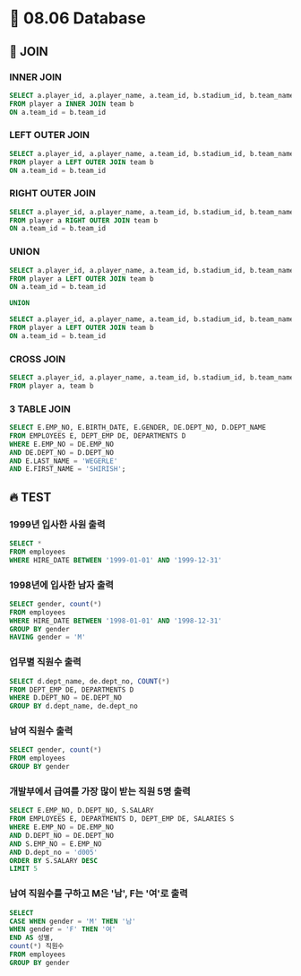 # 📖 08.06 Database
## 🚀 JOIN
### INNER JOIN
```sql
SELECT a.player_id, a.player_name, a.team_id, b.stadium_id, b.team_name
FROM player a INNER JOIN team b
ON a.team_id = b.team_id
```
### LEFT OUTER JOIN
```sql
SELECT a.player_id, a.player_name, a.team_id, b.stadium_id, b.team_name
FROM player a LEFT OUTER JOIN team b
ON a.team_id = b.team_id
```
### RIGHT OUTER JOIN
```sql
SELECT a.player_id, a.player_name, a.team_id, b.stadium_id, b.team_name
FROM player a RIGHT OUTER JOIN team b
ON a.team_id = b.team_id
```
### UNION
```sql
SELECT a.player_id, a.player_name, a.team_id, b.stadium_id, b.team_name
FROM player a LEFT OUTER JOIN team b
ON a.team_id = b.team_id

UNION

SELECT a.player_id, a.player_name, a.team_id, b.stadium_id, b.team_name
FROM player a LEFT OUTER JOIN team b
ON a.team_id = b.team_id
```
### CROSS JOIN
```sql
SELECT a.player_id, a.player_name, a.team_id, b.stadium_id, b.team_name
FROM player a, team b
```
### 3 TABLE JOIN
```sql
SELECT E.EMP_NO, E.BIRTH_DATE, E.GENDER, DE.DEPT_NO, D.DEPT_NAME
FROM EMPLOYEES E, DEPT_EMP DE, DEPARTMENTS D
WHERE E.EMP_NO = DE.EMP_NO
AND DE.DEPT_NO = D.DEPT_NO
AND E.LAST_NAME = 'WEGERLE'
AND E.FIRST_NAME = 'SHIRISH';
```
## 🔥 TEST
### 1999년 입사한 사원 출력
```sql
SELECT *
FROM employees
WHERE HIRE_DATE BETWEEN '1999-01-01' AND '1999-12-31'
```
### 1998년에 입사한 남자 출력
```sql
SELECT gender, count(*)
FROM employees
WHERE HIRE_DATE BETWEEN '1998-01-01' AND '1998-12-31'
GROUP BY gender
HAVING gender = 'M'
```
### 업무별 직원수 출력
```sql
SELECT d.dept_name, de.dept_no, COUNT(*) 
FROM DEPT_EMP DE, DEPARTMENTS D
WHERE D.DEPT_NO = DE.DEPT_NO
GROUP BY d.dept_name, de.dept_no
```
### 남여 직원수 출력
```sql
SELECT gender, count(*)
FROM employees
GROUP BY gender
```
### 개발부에서 급여를 가장 많이 받는 직원 5명 출력
```sql
SELECT E.EMP_NO, D.DEPT_NO, S.SALARY
FROM EMPLOYEES E, DEPARTMENTS D, DEPT_EMP DE, SALARIES S
WHERE E.EMP_NO = DE.EMP_NO
AND D.DEPT_NO = DE.DEPT_NO
AND S.EMP_NO = E.EMP_NO 
AND D.dept_no = 'd005'
ORDER BY S.SALARY DESC
LIMIT 5
```
### 남여 직원수를 구하고 M은 '남', F는 '여'로 출력
```sql
SELECT
CASE WHEN gender = 'M' THEN '남'
WHEN gender = 'F' THEN '여'
END AS 성별,
count(*) 직원수
FROM employees
GROUP BY gender
```